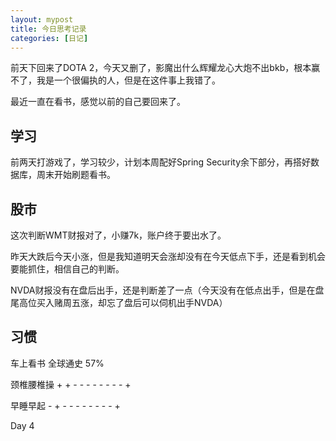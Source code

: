 ```yaml
---
layout: mypost
title: 今日思考记录
categories: [日记]
---
```


前天下回来了DOTA 2，今天又删了，影魔出什么辉耀龙心大炮不出bkb，根本赢不了，我是一个很偏执的人，但是在这件事上我错了。

最近一直在看书，感觉以前的自己要回来了。

## 学习

前两天打游戏了，学习较少，计划本周配好Spring Security余下部分，再搭好数据库，周末开始刷题看书。

## 股市

这次判断WMT财报对了，小赚7k，账户终于要出水了。

昨天大跌后今天小涨，但是我知道明天会涨却没有在今天低点下手，还是看到机会要能抓住，相信自己的判断。

NVDA财报没有在盘后出手，还是判断差了一点（今天没有在低点出手，但是在盘尾高位买入赌周五涨，却忘了盘后可以伺机出手NVDA）

## 习惯
车上看书 全球通史 57%

颈椎腰椎操 + + - - - - - - - - +

早睡早起 - + - - - - - - - - +

Day 4